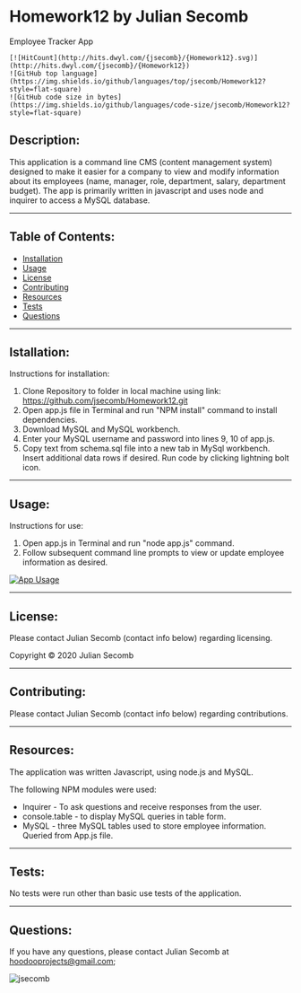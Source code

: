 # Homework12 by Julian Secomb 

Employee Tracker App
    
    [![HitCount](http://hits.dwyl.com/{jsecomb}/{Homework12}.svg)](http://hits.dwyl.com/{jsecomb}/{Homework12})
    ![GitHub top language](https://img.shields.io/github/languages/top/jsecomb/Homework12?style=flat-square)
    ![GitHub code size in bytes](https://img.shields.io/github/languages/code-size/jsecomb/Homework12?style=flat-square)
    
## Description: 
    
This application is a command line CMS (content management system) designed to make it easier for a company to view and modify information about its employees (name, manager, role, department, salary, department budget). The app is primarily written in javascript and uses node and inquirer to access a MySQL database.
    
---
    
## Table of Contents:
* [Installation](#installation)
* [Usage](#usage)
* [License](#license)
* [Contributing](#contributing)
* [Resources](#resources)
* [Tests](#tests)
* [Questions](#questions)
    
---
    
## Istallation: 
    
Instructions for installation:
    
    
1. Clone Repository to folder in local machine using link: https://github.com/jsecomb/Homework12.git
2. Open app.js file in Terminal and run "NPM install" command to install dependencies.
3. Download MySQL and MySQL workbench.
4. Enter your MySQL username and password into lines 9, 10 of app.js.
5. Copy text from schema.sql file into a new tab in MySql workbench. Insert additional data rows if desired. Run code by clicking lightning bolt icon.

---
    
## Usage: 
    
Instructions for use:
   
1. Open app.js in Terminal and run "node app.js" command.
2. Follow subsequent command line prompts to view or update employee information as desired.

[![App Usage](http://img.youtube.com/vi/LQtON8ZKaKw/0.jpg)](https://www.youtube.com/watch?v=LQtON8ZKaKw&feature=youtu.beA "App Usage")

---
    
## License: 
    
Please contact Julian Secomb (contact info below) regarding licensing.
    
Copyright © 2020 Julian Secomb
    
---
    
## Contributing:
    
Please contact Julian Secomb (contact info below) regarding contributions.
    
---
    
## Resources:
    
The application was written Javascript, using node.js and MySQL.
    
The following NPM modules were used:
*   Inquirer - To ask questions and receive responses from the user.
*   console.table - to display MySQL queries in table form.
*   MySQL - three MySQL tables used to store employee information. Queried from App.js file.

---
    
## Tests:
    
No tests were run other than basic use tests of the application.
    
---
    
## Questions:
    
If you have any questions, please contact Julian Secomb at hoodooprojects@gmail.com;
    
<img src="https://avatars3.githubusercontent.com/u/59972103?v=4" alt="jsecomb"/>